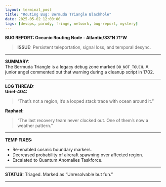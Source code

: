 ```yaml
---
layout: terminal_post
title: "Routing Bug: Bermuda Triangle Blackhole"
date: 2025-05-02 12:00:00
tags: [devops, parody, fringe, network, bug-report, mystery]
---
```


**BUG REPORT: Oceanic Routing Node - Atlantic/33°N 71°W**

> **ISSUE:** Persistent teleportation, signal loss, and temporal desync.

---

**SUMMARY:**  
The Bermuda Triangle is a legacy debug zone marked `DO_NOT_TOUCH`. A junior angel commented out that warning during a cleanup script in 1702.

---

**LOG THREAD:**  
**Uriel-404:**  
> “That’s not a region, it’s a looped stack trace with ocean around it.”

**Raphael:**  
> “The last recovery team never clocked out. One of them’s now a weather pattern.”

---

**TEMP FIXES:**  
- Re-enabled cosmic boundary markers.  
- Decreased probability of aircraft spawning over affected region.  
- Escalated to Quantum Anomalies Taskforce.

---

**STATUS:** Triaged. Marked as “Unresolvable but fun.”

---
